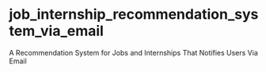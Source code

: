 # job_internship_recommendation_system_via_email
A Recommendation System for Jobs and Internships That Notifies Users Via Email
